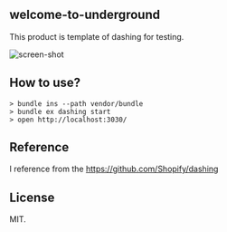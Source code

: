 welcome-to-underground
----------------------

This product is template of dashing for testing.

![screen-shot](https://f.cloud.github.com/assets/72997/2279288/d4bd84f0-9f69-11e3-9bf4-4914efeaab75.png)

How to use?
-----------

```
> bundle ins --path vendor/bundle
> bundle ex dashing start
> open http://localhost:3030/
```

Reference
---------
I reference from the https://github.com/Shopify/dashing

License
-------
MIT.
